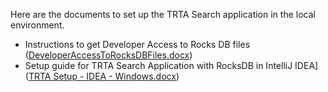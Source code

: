 Here are the documents to set up the TRTA Search application in the local environment.

- Instructions to get Developer Access to Rocks DB files ([DeveloperAccessToRocksDBFiles.docx](https://trten.sharepoint.com/:w:/r/sites/LegalCobaltPlatformSearchCommunity/_layouts/15/Doc.aspx?sourcedoc=%7B4DE639D4-5D21-4901-B2A7-F1F8C84A8CB0%7D&file=DeveloperAccessToRocksDBFiles.docx&wdOrigin=TEAMS-MAGLEV.p2p_ns.rwc&action=default&mobileredirect=true))
- Setup guide for TRTA Search Application with RocksDB in IntelliJ IDEA] ([TRTA Setup - IDEA - Windows.docx](https://trten.sharepoint.com/:w:/r/sites/CobaltDataCenterExit/_layouts/15/doc2.aspx?action=default&DefaultItemOpen=1&file=TRTA%20Setup%20-%20IDEA%20-%20Windows.docx&mobileredirect=true&sourcedoc=%7B598562A0-2361-4F86-81D0-DF6B809770E2%7D)) 